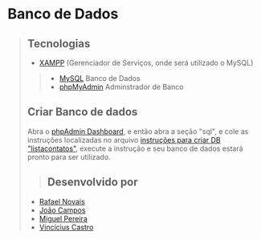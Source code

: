 # Banco de Dados
>## Tecnologias
>- [XAMPP](https://www.apachefriends.org/download.html) (Gerenciador de Serviços, onde será utilizado o MySQL)
>>- [MySQL](https://dev.mysql.com/doc/) Banco de Dados
>>- [phpMyAdmin](https://www.phpmyadmin.net/) Adminstrador de Banco
>
>## Criar Banco de dados
>Abra o [phpAdmin Dashboard](http://localhost/phpmyadmin/), e então abra a seção "sql", e cole as instruções localizadas no arquivo [instruções para criar DB "listacontatos"](./sqlBdContatos.sql), execute a instrução e seu banco de dados estará pronto para ser utilizado.
>
>>## Desenvolvido por
>- [Rafael Novais](https://github.com/oN0V41S)
>- [João Campos](https://github.com/JoaoCamposDev)
>- [Miguel Pereira](https://github.com/Miguel1DM)
>- [Vincícius Castro](https://github.com/Vinecastro)

